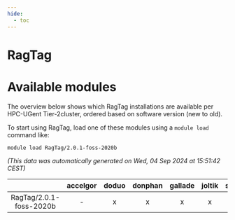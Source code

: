 ```yaml
---
hide:
  - toc
---
```


RagTag
======

# Available modules


The overview below shows which RagTag installations are available per HPC-UGent Tier-2cluster, ordered based on software version (new to old).

To start using RagTag, load one of these modules using a `module load` command like:

```shell
module load RagTag/2.0.1-foss-2020b
```

*(This data was automatically generated on Wed, 04 Sep 2024 at 15:51:42 CEST)*  

| |accelgor|doduo|donphan|gallade|joltik|shinx|skitty|
| :---: | :---: | :---: | :---: | :---: | :---: | :---: | :---: |
|RagTag/2.0.1-foss-2020b|-|x|x|x|x|-|x|
